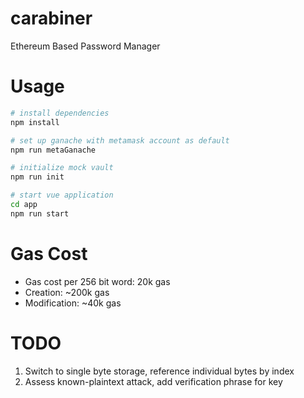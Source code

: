 # carabiner
Ethereum Based Password Manager


# Usage
``` bash
# install dependencies
npm install

# set up ganache with metamask account as default
npm run metaGanache

# initialize mock vault
npm run init

# start vue application
cd app
npm run start
```

# Gas Cost
* Gas cost per 256 bit word: 20k gas
* Creation: ~200k gas
* Modification: ~40k gas

# TODO
1. Switch to single byte storage, reference individual bytes by index
2. Assess known-plaintext attack, add verification phrase for key
